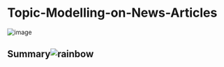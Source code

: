 # Topic-Modelling-on-News-Articles

![image](https://user-images.githubusercontent.com/102039796/216698497-9156f7a9-b421-446e-a07a-8a689e11275b.png)

## Summary![rainbow](https://user-images.githubusercontent.com/102039796/216665284-9f6c1442-64b3-467c-b1d7-500a5e47da06.png)

